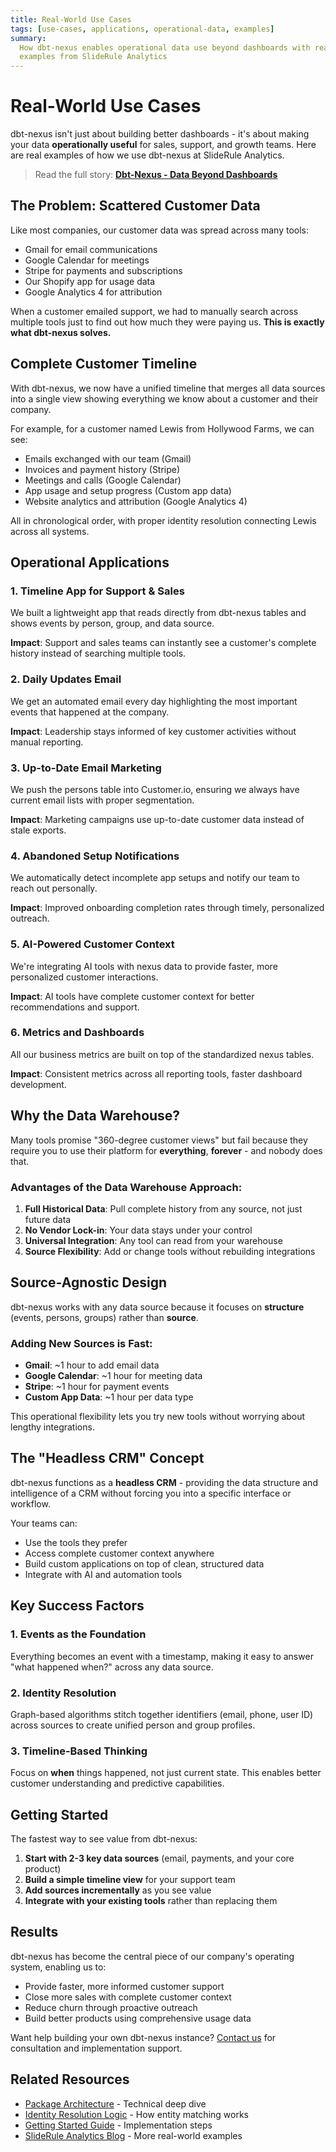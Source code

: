 ```yaml
---
title: Real-World Use Cases
tags: [use-cases, applications, operational-data, examples]
summary:
  How dbt-nexus enables operational data use beyond dashboards with real
  examples from SlideRule Analytics
---
```


# Real-World Use Cases

dbt-nexus isn't just about building better dashboards - it's about making your
data **operationally useful** for sales, support, and growth teams. Here are
real examples of how we use dbt-nexus at SlideRule Analytics.

> Read the full story:
> [**Dbt-Nexus - Data Beyond Dashboards**](https://www.slideruleanalytics.com/blog/dbt-nexus-data-beyond-dashboards)

## The Problem: Scattered Customer Data

Like most companies, our customer data was spread across many tools:

- Gmail for email communications
- Google Calendar for meetings
- Stripe for payments and subscriptions
- Our Shopify app for usage data
- Google Analytics 4 for attribution

When a customer emailed support, we had to manually search across multiple tools
just to find out how much they were paying us. **This is exactly what dbt-nexus
solves.**

## Complete Customer Timeline

With dbt-nexus, we now have a unified timeline that merges all data sources into
a single view showing everything we know about a customer and their company.

For example, for a customer named Lewis from Hollywood Farms, we can see:

- Emails exchanged with our team (Gmail)
- Invoices and payment history (Stripe)
- Meetings and calls (Google Calendar)
- App usage and setup progress (Custom app data)
- Website analytics and attribution (Google Analytics 4)

All in chronological order, with proper identity resolution connecting Lewis
across all systems.

## Operational Applications

### 1. Timeline App for Support & Sales

We built a lightweight app that reads directly from dbt-nexus tables and shows
events by person, group, and data source.

**Impact**: Support and sales teams can instantly see a customer's complete
history instead of searching multiple tools.

### 2. Daily Updates Email

We get an automated email every day highlighting the most important events that
happened at the company.

**Impact**: Leadership stays informed of key customer activities without manual
reporting.

### 3. Up-to-Date Email Marketing

We push the persons table into Customer.io, ensuring we always have current
email lists with proper segmentation.

**Impact**: Marketing campaigns use up-to-date customer data instead of stale
exports.

### 4. Abandoned Setup Notifications

We automatically detect incomplete app setups and notify our team to reach out
personally.

**Impact**: Improved onboarding completion rates through timely, personalized
outreach.

### 5. AI-Powered Customer Context

We're integrating AI tools with nexus data to provide faster, more personalized
customer interactions.

**Impact**: AI tools have complete customer context for better recommendations
and support.

### 6. Metrics and Dashboards

All our business metrics are built on top of the standardized nexus tables.

**Impact**: Consistent metrics across all reporting tools, faster dashboard
development.

## Why the Data Warehouse?

Many tools promise "360-degree customer views" but fail because they require you
to use their platform for **everything**, **forever** - and nobody does that.

### Advantages of the Data Warehouse Approach:

1. **Full Historical Data**: Pull complete history from any source, not just
   future data
2. **No Vendor Lock-in**: Your data stays under your control
3. **Universal Integration**: Any tool can read from your warehouse
4. **Source Flexibility**: Add or change tools without rebuilding integrations

## Source-Agnostic Design

dbt-nexus works with any data source because it focuses on **structure**
(events, persons, groups) rather than **source**.

### Adding New Sources is Fast:

- **Gmail**: ~1 hour to add email data
- **Google Calendar**: ~1 hour for meeting data
- **Stripe**: ~1 hour for payment events
- **Custom App Data**: ~1 hour per data type

This operational flexibility lets you try new tools without worrying about
lengthy integrations.

## The "Headless CRM" Concept

dbt-nexus functions as a **headless CRM** - providing the data structure and
intelligence of a CRM without forcing you into a specific interface or workflow.

Your teams can:

- Use the tools they prefer
- Access complete customer context anywhere
- Build custom applications on top of clean, structured data
- Integrate with AI and automation tools

## Key Success Factors

### 1. Events as the Foundation

Everything becomes an event with a timestamp, making it easy to answer "what
happened when?" across any data source.

### 2. Identity Resolution

Graph-based algorithms stitch together identifiers (email, phone, user ID)
across sources to create unified person and group profiles.

### 3. Timeline-Based Thinking

Focus on **when** things happened, not just current state. This enables better
customer understanding and predictive capabilities.

## Getting Started

The fastest way to see value from dbt-nexus:

1. **Start with 2-3 key data sources** (email, payments, and your core product)
2. **Build a simple timeline view** for your support team
3. **Add sources incrementally** as you see value
4. **Integrate with your existing tools** rather than replacing them

## Results

dbt-nexus has become the central piece of our company's operating system,
enabling us to:

- Provide faster, more informed customer support
- Close more sales with complete customer context
- Reduce churn through proactive outreach
- Build better products using comprehensive usage data

Want help building your own dbt-nexus instance?
[Contact us](mailto:hello@slideruleanalytics.com) for consultation and
implementation support.

## Related Resources

- [Package Architecture](architecture.md) - Technical deep dive
- [Identity Resolution Logic](identity-resolution.md) - How entity matching
  works
- [Getting Started Guide](../getting-started/) - Implementation steps
- [SlideRule Analytics Blog](https://www.slideruleanalytics.com/blog/) - More
  real-world examples

